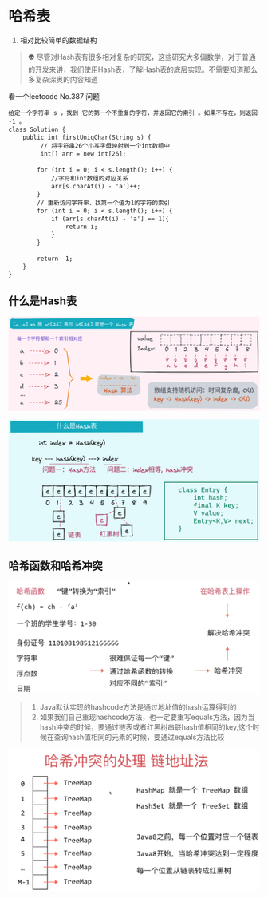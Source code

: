 # 哈希表

1. 相对比较简单的数据结构

> :alien: 尽管对Hash表有很多相对复杂的研究，这些研究大多偏数学，对于普通的开发来讲，我们使用Hash表，了解Hash表的底层实现。不需要知道那么多复杂深奥的内容知道

看一个leetcode No.387 问题

    给定一个字符串 s ，找到 它的第一个不重复的字符，并返回它的索引 。如果不存在，则返回 -1 。
    class Solution {
        public int firstUniqChar(String s) {
             // 将字符串26个小写字母映射到一个int数组中
             int[] arr = new int[26];

            for (int i = 0; i < s.length(); i++) {
                //字符和int数组的对应关系
                arr[s.charAt(i) - 'a']++;
            }
            // 重新访问字符串，找第一个值为1的字符的索引
            for (int i = 0; i < s.length(); i++) {
                if (arr[s.charAt(i) - 'a'] == 1){
                    return i;
                }
            }

            return -1;
        }
    }

## 什么是Hash表

![](img/image_2022-03-25-10-27-15.png)

![](img/image_2022-03-25-10-47-25.png)

## 哈希函数和哈希冲突

![](img/image_2022-03-25-10-32-04.png)

> 1. Java默认实现的hashcode方法是通过地址值的hash运算得到的
> 2. 如果我们自己重现hashcode方法，也一定要重写equals方法，因为当hash冲突的时候，要通过链表或者红黑树串联hash值相同的key,这个时候在查询hash值相同的元素的时候，要通过equals方法比较

![](img/image_2022-03-25-11-46-58.png)



































































